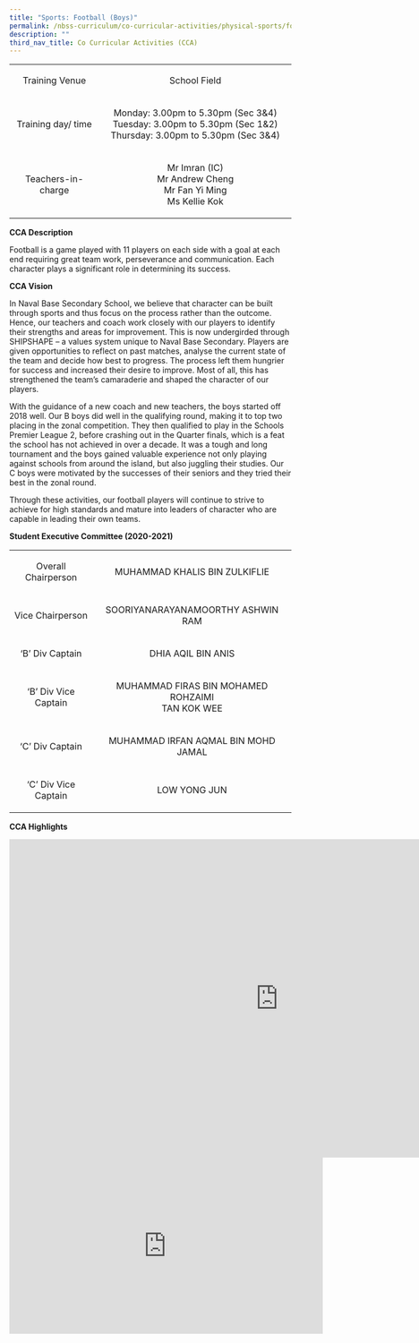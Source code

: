 ```yaml
---
title: "Sports: Football (Boys)"
permalink: /nbss-curriculum/co-curricular-activities/physical-sports/football-boys/
description: ""
third_nav_title: Co Curricular Activities (CCA)
---
```




<table width="0">
<tbody>
<tr>
<td style="text-align: center;" width="174">
<p>Training Venue</p>
</td>
<td style="text-align: center;" width="443">
<p>School Field</p>
</td>
</tr>
<tr>
<td style="text-align: center;" width="174">
<p>Training day/ time</p>
</td>
<td style="text-align: center;" width="443">
<p>Monday: 3.00pm to 5.30pm (Sec 3&amp;4)<br />Tuesday: 3.00pm to 5.30pm (Sec 1&amp;2)<br />Thursday: 3.00pm to 5.30pm (Sec 3&amp;4)</p>
</td>
</tr>
<tr>
<td style="text-align: center;" width="174">
<p>Teachers-in-charge</p>
</td>
<td style="text-align: center;" width="443">
<p>Mr Imran (IC)<br />Mr Andrew Cheng<br />Mr Fan Yi Ming<br />Ms Kellie Kok</p>
</td>
</tr>
</tbody>
</table>
<p><strong>CCA Description</strong></p>
<p>Football is a game played with 11 players on each side with a goal at each end requiring great team work, perseverance and communication. Each character plays a significant role in determining its success.&nbsp;</p>
<p><strong>CCA Vision</strong></p>
<p>In Naval Base Secondary School, we believe that character can be built through sports and thus focus on the process rather than the outcome. Hence, our teachers and coach work closely with our players to identify their strengths and areas for improvement. This is now undergirded through SHIPSHAPE &ndash; a values system unique to Naval Base Secondary. Players are given opportunities to reflect on past matches, analyse the current state of the team and decide how best to progress. The process left them hungrier for success and increased their desire to improve. Most of all, this has strengthened the team&rsquo;s camaraderie and shaped the character of our players.</p>
<p>With the guidance of a new coach and new teachers, the boys started off 2018 well. Our B boys did well in the qualifying round, making it to top two placing in the zonal competition. They then qualified to play in the Schools Premier League 2, before crashing out in the Quarter finals, which is a feat the school has not achieved in over a decade. It was a tough and long tournament and the boys gained valuable experience not only playing against schools from around the island, but also juggling their studies. Our C boys were motivated by the successes of their seniors and they tried their best in the zonal round.&nbsp;</p>
<p>Through these activities, our football players will continue to strive to achieve for high standards and mature into leaders of character who are capable in leading their own teams.</p>
<p><strong>Student Executive Committee (2020-2021)</strong></p>
<table width="0">
<tbody>
<tr>
<td style="text-align: center;" width="174">
<p>Overall Chairperson</p>
</td>
<td style="text-align: center;" width="443">
<p>MUHAMMAD KHALIS BIN ZULKIFLIE</p>
</td>
</tr>
<tr>
<td style="text-align: center;" width="174">
<p>Vice Chairperson</p>
</td>
<td style="text-align: center;" width="443">
<p>SOORIYANARAYANAMOORTHY ASHWIN RAM</p>
</td>
</tr>
<tr>
<td style="text-align: center;" width="174">
<p>&lsquo;B&rsquo; Div Captain</p>
</td>
<td style="text-align: center;" width="443">
<p>DHIA AQIL BIN ANIS</p>
</td>
</tr>
<tr>
<td style="text-align: center;" width="174">
<p>&lsquo;B&rsquo; Div Vice Captain</p>
</td>
<td style="text-align: center;" width="443">
<p>MUHAMMAD FIRAS BIN MOHAMED ROHZAIMI<br />TAN KOK WEE</p>
</td>
</tr>
<tr>
<td style="text-align: center;" width="174">
<p>&lsquo;C&rsquo; Div Captain</p>
</td>
<td style="text-align: center;" width="443">
<p>MUHAMMAD IRFAN AQMAL BIN MOHD JAMAL</p>
</td>
</tr>
<tr>
<td style="text-align: center;" width="174">
<p>&lsquo;C&rsquo; Div Vice Captain</p>
</td>
<td style="text-align: center;" width="443">
<p>LOW YONG JUN</p>
</td>
</tr>
</tbody>
</table>
<p><strong>CCA Highlights</strong></p>
<iframe src="https://docs.google.com/presentation/d/e/2PACX-1vQo4CHVGarlCAD-yoOCBepoqPvF307_ahawwS4I80dpX9TpgPcIdfDNhBkREEb95uf1A2Gm6I8AZUKT/embed?start=false&loop=false&delayms=10000" frameborder="0" width="960" height="569" allowfullscreen="true"></iframe><br>
<iframe title="YouTube video player" src="https://www.youtube.com/embed/T-3OkFKaY4A" width="560" height="315" frameborder="0" allowfullscreen="allowfullscreen"></iframe>